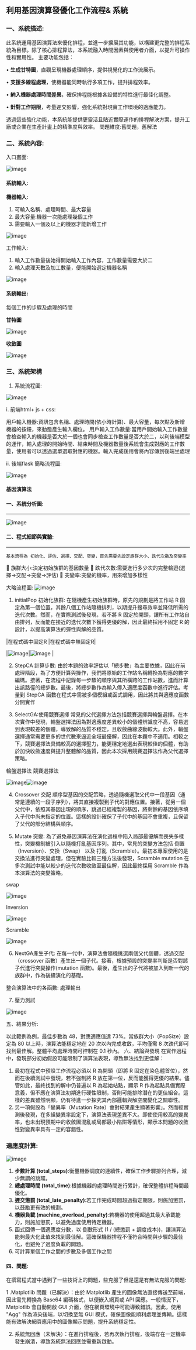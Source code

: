 ## 利用基因演算發優化工作流程& 系統     



###  一、系統描述:
此系統運用基因演算法來優化排程，並進一步擴展其功能，以構建更完整的排程系統為目標。除了核心排程算法，本系統融入時間因素與使用者介面，以提升可操作性和實用性。
主要功能包括：

•	**生成甘特圖**，直觀呈現機器處理順序，提供視覺化的工作流展示。

•	**支援多線程處理**，使機器能同時執行多項工作，提升排程效率。

•	**納入機器處理時間差異**，確保排程能根據各設備的特性進行最佳化調整。

•	**針對工作期限**，考量遲交影響，強化系統對現實工作環境的適應能力。

透過這些強化功能，本系統能提供更靈活且貼近實際運作的排程解決方案，提升工廠或企業在生產計畫上的精準度與效率。
問題維度:舊問題，舊解法

### 二、系統內容:

入口畫面:

![image](https://github.com/user-attachments/assets/39438aeb-01c9-4c27-b1c3-258fe7ccfbbc)


#### 系統輸入:


**機器輸入:**
1.	可輸入名稱、處理時間、最大容量
2.	最大容量:機器一次能處理幾個工作
3.	需要輸入一個及以上的機器才能新增工作

![image](https://github.com/user-attachments/assets/f775b7f1-c56c-4c76-b4e2-0d62bf3d1915)



 工作輸入:
1.	輸入工作數量後始得開始輸入工作內容，工作數量需要大於二
2.	輸入處理天數及加工數量，便能開始選定機器名稱
   
![image](https://github.com/user-attachments/assets/6ed27d4e-ee7f-47c7-a732-97c8f1f6e8ae)

#### 系統輸出:

每個工作的步驟及處理的時間
 
**甘特圖**

 ![image](https://github.com/user-attachments/assets/977b7fdb-0c32-4deb-a194-aa05905b0c60)
 

**收斂圖**

 ![image](https://github.com/user-attachments/assets/fdb1353e-d9fd-45bc-b593-70c8172763f1)

###  三、系統架構

1.	系統流程圖:
   
![image](https://github.com/user-attachments/assets/c1c4f057-468f-4678-b926-c79d362b2de7)

i.	前端html+ js + css:

用戶輸入機器:資訊包含名稱、處理時間(依小時計算)、最大容量，每次點及新增機器的按鈕，來動態產生輸入欄位。
用戶輸入工作數量:當用戶開始輸入工作數量會檢查輸入的機器是否大於一個也會同步檢查工作數量是否大於二，以利後端模型的運作，輸入處理的開始時間、結束時間及機器數量後系統會生成對應的工作數量，使用者可以透過選單選取對應的機器。輸入完成後用會將內容傳到後端坐處理

ii.	後端flask
簡略流程圖:

![image](https://github.com/user-attachments/assets/8a011aee-ca75-4f8a-a58b-6c57d9b78730)



#### 基因演算法

#### 一、系統分析圖:
-------------------	
 ![image](https://github.com/user-attachments/assets/1450967f-e4da-4328-a87e-0fdac68935b0)

#### 二、程式細節與實驗:
-------------------	
	基本流程為 初始化、評估、選擇、交配、突變，首先需要先設定族群大小、跌代次數及突變率
	族群大小:決定初始族群的基因數量
	跌代次數:需要進行多少次的完整輪迴(選擇->交配->突變->評估)
	突變率:突變的機率，用來增加多樣性
  

大略流程圖:
 ![image](https://github.com/user-attachments/assets/b99eb79c-1bdb-43d5-902f-cfedf6353fbc)

1.	initialPop 初始化族群:
在隨機產生初始族群時，原先的規劃是將工作站 R 固定為第一個位置，其餘八個工作站隨機排列，以期提升搜尋效率並降低所需的迭代次數。然而，在實際測試後發現，若不將 R 固定於開頭，讓所有工作站自由排列，反而能在接近的迭代次數下獲得更優的解，因此最終採用不固定 R 的設計，以提高演算法的彈性與解的品質。
 
|在程式碼中固定R	|在程式碼中無固定R|
 
|![image](https://github.com/user-attachments/assets/7035e699-f8c3-4b64-a9d0-fbad9e745353)|![image](https://github.com/user-attachments/assets/578743a2-7f22-4e12-ac97-41d348208bd2)
|

 

2.	StepCA 計算步數: 
由於本題的效率評估以「總步數」為主要依據，因此在前處理階段，為了方便計算與操作，我們將原始的工作站名稱轉換為對應的數字編碼。接著，在流程中記錄每一步驟的順序與其所橫跨的工作站數，進而計算出該路徑的總步數。最後，將總步數作為輸入傳入適應度函數中進行評估。考量到 StepCA 函數在程式中需被多個模組或函式調用，因此將其與適應度函數分開實作  
 
3.	SelectGA:使用競賽選擇
常見的父代選擇方法包括競賽選擇與輪盤選擇。在本次實作中發現，輪盤選擇法因為對適應度差異較小的個體辨識度不高，容易選到表現較差的個體，導致解的品質不穩定，且收斂曲線波動較大。此外，輪盤選擇通常需要更多的世代數來逼近全域最優解，因此在本題中不適用。相較之下，競賽選擇法具備較高的選擇壓力，能更穩定地選出表現較佳的個體，有助於加快收斂速度與提升整體解的品質，因此本次採用競賽選擇法作為父代選擇策略。 
 
輪盤選擇法	          競賽選擇法

  ![image](https://github.com/user-attachments/assets/a8c88c99-48fa-41c2-a20a-91aa184dacd3)![image](https://github.com/user-attachments/assets/9aad4eac-ccd6-4b34-95c2-29618a6f0e85)


	 
4.	Crossover 交配
順序型基因的交配策略，透過隨機選取父代中一段基因（通常是連續的一段子序列），將其直接複製到子代的對應位置。接著，從另一個父代中，依照其基因出現的順序，跳過已經複製的基因，將剩餘的基因依序填入子代中尚未指定的位置。這樣的設計確保了子代中的基因不會重複，且保留了父代的部分結構與順序。
 
 

5.	Mutate 突變:
為了避免基因演算法在演化過程中陷入局部最優解而喪失多樣性，突變機制被引入以隨機打亂基因序列。其中，常見的突變方法包括 倒置（Inversion）、交換（Swap） 以及 打亂（Scramble）。最初本專案使用的是交換法進行突變處理，但在實驗比較三種方法後發現，Scramble mutation 在多次測試中能以較少的迭代次數收斂至最佳解，因此最終採用 Scramble 作為本演算法的突變策略。 
 
swap

![image](https://github.com/user-attachments/assets/4707c233-03c8-4534-acf0-cc072adf3764)

 
Inversion

 ![image](https://github.com/user-attachments/assets/8b76be3e-9eeb-458a-b942-9130b0e1bba1)

Scramble

 ![image](https://github.com/user-attachments/assets/c4c77a56-8743-4184-97a9-1e7040ba6138)


6.	NextGA產生子代: 
在每一代中，演算法會隨機挑選兩個父代個體，透過交配（crossover 函數）產生出一個子代。接著，根據預設的突變率判斷是否對該子代進行突變操作(mutation 函數)。最後，產生出的子代將被加入到新一代的族群中，作為後續演化的基礎。
 
整合演算法中的各函數:	處理輸出
	
 	 	
7.	壓力測試

![image](https://github.com/user-attachments/assets/a1cc212a-6abd-4d84-9ca8-bada7e0b98db)

 	 

五、結果分析:
 
	
以此範例為例，最佳步數為 48，對應適應值達 73%。當族群大小（PopSize）設定為 80 以上時，演算法能穩定地在 20 次以內完成收斂，平均僅需 8 次跌代即可找到最佳解。整體平均處理時間可控制在 0.1 秒內。
六、結論與發現
在實作過程中，發現部分初始假設可能限制了演算法表現，導致無法找到更佳解：
1.	最初在程式中預設工作流程必須以 R 為開頭（即將 R 固定在染色體首位），然而在後續測試中發現，若不強制將 R 放在第一位，反而能獲得更優的結果。儘管如此，最終找到的解中仍普遍以 R 為起始站點，顯示 R 作為起點具備實際意義，但不應在演算法初期進行硬性限制，否則可能排除潛在的更佳組合。這樣的差異雖然明顯，仍有待進一步探究其內部邏輯與解空間變化之關聯性。
2.	另一項假設為「變異率（Mutation Rate）會對結果產生顯著影響」。然而經實測後發現，在多組變異率設定下，演算法表現差異不大。即使使用較高的變異率，也未出現預期中的收斂圖混亂或局部最小陷阱等情形，顯示本問題的收斂性對變異率具有一定的容錯性。
   
 	 

### 適應度計算:
![image](https://github.com/user-attachments/assets/6a83f248-a74e-4f91-b0d5-d1034ecc94b7)

1.	**步數計算 (total_steps)**:衡量機器調度的連續性，確保工作步驟排列合理，減少無謂的跳躍。
2.	**總處理時間 (total_time)**:根據機器的處理時間進行累計，確保整體排程時間最優化。
3.	**遲交懲罰 (total_late_penalty)**:若工作完成時間超過指定期限，則施加懲罰，以鼓勵更有效的規劃。
4.	**機器負載 (machine_overload_penalty)**:若機器的使用超過其最大承載能力，則施加懲罰，以避免過度使用特定機器。
5.	函式回傳一個適應度分數，以 倒數形式 (1 / (總懲罰 + 調度成本))，讓演算法能夠最大化此值來找到最佳解。這確保機器排程不僅符合時間與步驟的最佳化，也避免了過度負載的問題。
6.	可計算單個工作之間的步數及多個工作之間


#### 四、問題:
在撰寫程式當中遇到了一些技術上的問題，些克服了但是還是有無法克服的問題:

1 .Matplotlib 問題（已解決）：由於 Matplotlib 產生的圖像無法直接傳送至前端，因此需先轉換為 Base64 編碼格式，以便嵌入網頁或 API 回應。一般情況下，Matplotlib 會自動開啟 GUI 介面，但在網頁環境中可能導致錯誤。因此，使用 "Agg" 作為渲染後端，以切換至無 GUI 模式，確保圖像能順利處理並傳輸。這樣能有效解決網頁應用中的圖像顯示問題，提升系統穩定性。

2. 系統無回應（未解決）：在進行排程後，若再次執行排程，後端存在一定機率發生崩潰，導致系統無法回應並需重新啟動。

